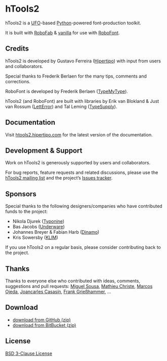 # hTools2

hTools2 is a [UFO](http://unifiedfontobject.org/)-based [Python](http://python.org/)-powered font-production toolkit.

It is built with [RoboFab](http://robofab.org) & [vanilla](http://code.typesupply.com/wiki/Vanilla) for use with [RoboFont](http://robofont.com/).

## Credits

hTools2 is developed by Gustavo Ferreira ([Hipertipo](http://hipertipo.com)) with input from users and collaborators.

Special thanks to Frederik Berlaen for the many tips, comments and corrections.

RoboFont is developed by Frederik Berlaen ([TypeMyType](http://typemytype.com)).

hTools2 (and RoboFont) are built with libraries by Erik van Blokland & Just van Rossum ([LettError](http://letterror.com)) and Tal Leming ([TypeSupply](http://typesupply.com)).

## Documentation

Visit [htools2.hipertipo.com](http://htools2.hipertipo.com/) for the latest version of the documentation.

## Development & Support

Work on hTools2 is generously supported by users and collaborators.

For bug reports, feature requests and related discussions, please use the [hTools2 mailing list](http://lists.hipertipo.com/listinfo/htools2) and the project’s [Issues tracker](https://github.com/gferreira/hTools2/issues).

## Sponsors

Special thanks to the following designers/companies who have contributed funds to the project:

- Nikola Djurek ([Typonine](http://typonine.com/))
- Bas Jacobs ([Underware](http://underware.nl/))
- Johannes Breyer & Fabian Harb ([Dinamo](http://dinamo.us/))
- Kris Sowersby ([KLIM](http://klim.co.nz/))

If you use hTools2 on a regular basis, please consider contributing back to the project.

## Thanks

Thanks to everyone else who contributed with ideas, comments, suggestions and pull requests: [Miguel Sousa](http://adhesiontext.com/), [Mathieu Christe](http://grafix.bulbfactory.ch/), [Marcos Ojeda](http://generic.cx/), [Joancarles Casasín](http://casasin.com/), [Frank Grießhammer](http://frgr.de/), …

## Download

- [download from GitHub (zip)](https://github.com/gferreira/hTools2/archive/master.zip)
- [download from BitBucket (zip)](https://bitbucket.org/hipertipo/htools2/get/master.zip)

## License

[BSD 3-Clause License](http://www.opensource.org/licenses/BSD-3-Clause)
